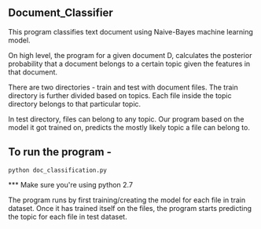 ## Document_Classifier

This program classifies text document using Naive-Bayes machine learning model. 

On high level, the program for a given document D, calculates the posterior probability that a document belongs to a certain topic given the features in that document.

There are two directories - train and test with document files. 
  The train directory is further divided based on topics. Each file inside the topic directory belongs to that particular topic.

In test directory, files can belong to any topic. Our program based on the model it got trained on, predicts the mostly likely topic a file can belong to.

## To run the program - 
```
python doc_classification.py
```
*** Make sure you're using python 2.7

 The program runs by first training/creating the model for each file in train dataset. Once it has trained itself on the files, the program starts predicting the topic for each file in test dataset.
